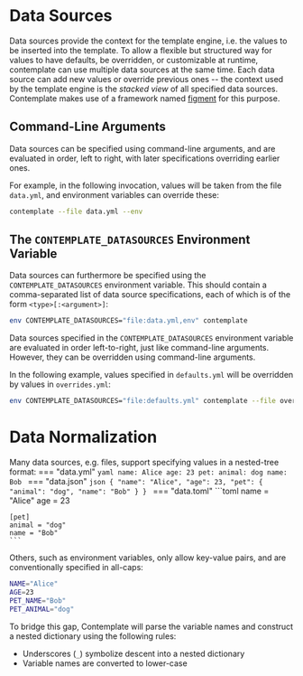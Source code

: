 # Data Sources

Data sources provide the context for the template engine, i.e. the values to be inserted into the template.
To allow a flexible but structured way for values to have defaults, be overridden, or customizable at runtime, contemplate can use multiple data sources at the same time.
Each data source can add new values or override previous ones -- the context used by the template engine is the *stacked view* of all specified data sources.
Contemplate makes use of a framework named [figment] for this purpose.

## Command-Line Arguments
Data sources can be specified using command-line arguments, and are evaluated in order, left to right, with later specifications overriding earlier ones.

For example, in the following invocation, values will be taken from the file `data.yml`, and environment variables can override these:
```bash
contemplate --file data.yml --env
```

## The `CONTEMPLATE_DATASOURCES` Environment Variable
Data sources can furthermore be specified using the `CONTEMPLATE_DATASOURCES` environment variable. This should contain a comma-separated list of data source specifications, each of which is of the form `<type>[:<argument>]`:

```bash
env CONTEMPLATE_DATASOURCES="file:data.yml,env" contemplate
```

Data sources specified in the `CONTEMPLATE_DATASOURCES` environment variable are evaluated in order left-to-right, just like command-line arguments. However, they can be overridden using command-line arguments.

In the following example, values specified in `defaults.yml` will be overridden by values in `overrides.yml`:

```bash
env CONTEMPLATE_DATASOURCES="file:defaults.yml" contemplate --file overrides.yml
```

# Data Normalization

Many data sources, e.g. files, support specifying values in a nested-tree format:
=== "data.yml"
    ```yaml
    name: Alice
    age: 23
    pet:
      animal: dog
      name: Bob
    ```
=== "data.json"
    ```json
    {
      "name": "Alice",
      "age": 23,
      "pet": {
        "animal": "dog",
        "name": "Bob"
      }
    }
    ```
=== "data.toml"
    ```toml
    name = "Alice"
    age = 23

    [pet]
    animal = "dog"
    name = "Bob"
    ```

Others, such as environment variables, only allow key-value pairs, and are conventionally specified in all-caps:
```sh
NAME="Alice"
AGE=23
PET_NAME="Bob"
PET_ANIMAL="dog"
```

To bridge this gap, Contemplate will parse the variable names and construct a nested dictionary using the following rules:

* Underscores (`_`) symbolize descent into a nested dictionary
* Variable names are converted to lower-case

[figment]: https://github.com/SergioBenitez/Figment
